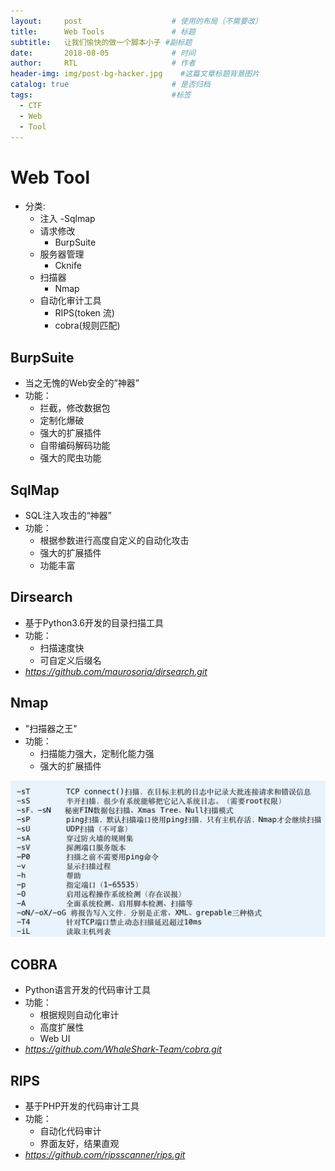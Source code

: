 ```yaml
---
layout:     post                    # 使用的布局（不需要改）
title:      Web Tools               # 标题 
subtitle:   让我们愉快的做一个脚本小子 #副标题
date:       2018-08-05              # 时间
author:     RTL                     # 作者
header-img: img/post-bg-hacker.jpg    #这篇文章标题背景图片
catalog: true                       # 是否归档
tags:                               #标签
  - CTF
  - Web
  - Tool
---
```


# Web Tool

- 分类:
  - 注入
    -Sqlmap
  - 请求修改
    - BurpSuite
  - 服务器管理
    - Cknife
  - 扫描器
    - Nmap
  - 自动化审计工具
    - RIPS(token 流)
    - cobra(规则匹配)

## BurpSuite

- 当之无愧的Web安全的”神器”
- 功能：
  - 拦截，修改数据包
  - 定制化爆破
  - 强大的扩展插件
  - 自带编码解码功能
  - 强大的爬虫功能

## SqlMap

- SQL注入攻击的“神器”
- 功能：
  - 根据参数进行高度自定义的自动化攻击
  - 强大的扩展插件
  - 功能丰富

## Dirsearch

- 基于Python3.6开发的目录扫描工具
- 功能：
  - 扫描速度快
  - 可自定义后缀名
- *https://github.com/maurosoria/dirsearch.git*

## Nmap

- "扫描器之王"
- 功能：
  - 扫描能力强大，定制化能力强
  - 强大的扩展插件

![](https://github.com/Chris-Ju/Picture/blob/master/nmap%E5%8F%82%E6%95%B0.png?raw=true)

## COBRA

- Python语言开发的代码审计工具
- 功能：
  - 根据规则自动化审计
  - 高度扩展性
  - Web UI
- *https://github.com/WhaleShark-Team/cobra.git*

## RIPS

- 基于PHP开发的代码审计工具
- 功能：
  - 自动化代码审计
  - 界面友好，结果直观
- *https://github.com/ripsscanner/rips.git*
